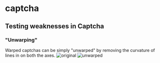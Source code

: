 # captcha
## Testing weaknesses in Captcha
### "Unwarping"
Warped captchas can be simply "unwarped" by removing the curvature of lines in on both the axes. 
![original](https://i.imgur.com/rIUNcti.jpg "Orignal Captcha")
![unwarped](https://i.imgur.com/6DYqqr5.jpg "Unwarped Captcha")

